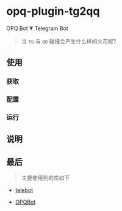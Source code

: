 # opq-plugin-tg2qq

OPQ Bot 💗 Telegram Bot

> 当 `TG` 与 `QQ` 碰撞会产生什么样的火花呢?

## 使用

### 获取

### 配置

### 运行

## 说明


## 最后

> 主要使用到的库如下

- [telebot](https://github.com/tucnak/telebot)

- [OPQBot](https://github.com/mcoo/OPQBot)

